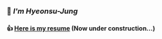 ### 👦 ***I'm Hyeonsu-Jung***

#### 👍 [Here is my resume](https://junghyeonsu.github.io/introduce-myself/) (Now under construction...)
